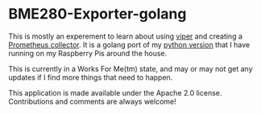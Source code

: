 # BME280-Exporter-golang

This is mostly an experement to learn about using [viper](https://github.com/spf13/viper) and creating a [Prometheus collector](https://pkg.go.dev/github.com/prometheus/client_golang/prometheus/collectors). It is a golang port of my [python version](https://github.com/jaevans/bme280-exporter) that I have running on my Raspberry Pis around the house.

This is currently in a Works For Me(tm) state, and may or may not get any updates if I find more things that need to happen.

This application is made available under the Apache 2.0 license. Contributions and comments are always welcome!